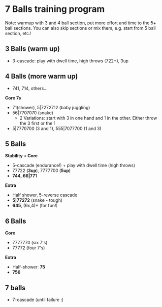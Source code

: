 # 7 Balls training program

Note: warmup with 3 and 4 ball section, put more effort and time to the 5+ 
ball sections. 
You can also skip sections or mix them, e.g. start from 5 ball section, etc.!

## 3 Balls (warm up)

- 3-cascade: play with dwell time, high throws (722+), 3up

## 4 Balls (more warm up)

- 741, 714, others...

**Core 7s**
- 71(shower), 5|7272712 (baby juggling)
- 56|7707070 (snake)
  - 2 Variations: start with 3 in one hand and 1 in the other. Either throw the 3 first or the 1
- 5|7770700 (3 and 1), 555|7077700 (1 and 3)

## 5 Balls

**Stability + Core**  
- 5-cascade (endurance!) + play with dwell time (high throws)
- 77722 (**3up**), 7777700 (**5up**)
- **744, 66|771**

**Extra**  
- Half shower, 5-reverse cascade
- **5|77272** (snake - tough)
- **645**, (6x,4)\* (for fun!)

## 6 Balls

**Core**  
- 7777770 (six 7's)
- 77772 (four 7's)

**Extra**  
- Half-shower: **75**
- **756**

## 7 balls

- 7-cascade (until failure :)

